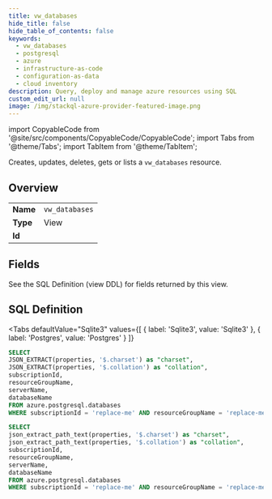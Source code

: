 ```yaml
--- 
title: vw_databases
hide_title: false
hide_table_of_contents: false
keywords:
  - vw_databases
  - postgresql
  - azure
  - infrastructure-as-code
  - configuration-as-data
  - cloud inventory
description: Query, deploy and manage azure resources using SQL
custom_edit_url: null
image: /img/stackql-azure-provider-featured-image.png
---
```


import CopyableCode from '@site/src/components/CopyableCode/CopyableCode';
import Tabs from '@theme/Tabs';
import TabItem from '@theme/TabItem';

Creates, updates, deletes, gets or lists a <code>vw_databases</code> resource.

## Overview
<table><tbody>
<tr><td><b>Name</b></td><td><code>vw_databases</code></td></tr>
<tr><td><b>Type</b></td><td>View</td></tr>
<tr><td><b>Id</b></td><td><CopyableCode code="azure.postgresql.vw_databases" /></td></tr>
</tbody></table>

## Fields

See the SQL Definition (view DDL) for fields returned by this view.

## SQL Definition

<Tabs
defaultValue="Sqlite3"
values={[
{ label: 'Sqlite3', value: 'Sqlite3' },
{ label: 'Postgres', value: 'Postgres' }
]}
>
<TabItem value="Sqlite3">

```sql
SELECT
JSON_EXTRACT(properties, '$.charset') as "charset",
JSON_EXTRACT(properties, '$.collation') as "collation",
subscriptionId,
resourceGroupName,
serverName,
databaseName
FROM azure.postgresql.databases
WHERE subscriptionId = 'replace-me' AND resourceGroupName = 'replace-me' AND serverName = 'replace-me';
```

</TabItem>
<TabItem value="Postgres">

```sql
SELECT
json_extract_path_text(properties, '$.charset') as "charset",
json_extract_path_text(properties, '$.collation') as "collation",
subscriptionId,
resourceGroupName,
serverName,
databaseName
FROM azure.postgresql.databases
WHERE subscriptionId = 'replace-me' AND resourceGroupName = 'replace-me' AND serverName = 'replace-me';
```

</TabItem>
</Tabs>
